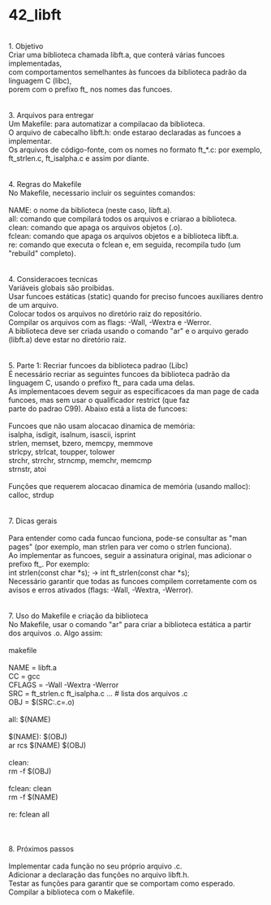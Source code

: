# 42_libft
<br/>
1. Objetivo<br/>
Criar uma biblioteca chamada libft.a, que conterá várias funcoes implementadas,<br/>
com comportamentos semelhantes às funcoes da biblioteca padrão da linguagem C (libc),<br/>
porem com o prefixo ft_ nos nomes das funcoes.<br/>
<br/>
<br/>
3. Arquivos para entregar<br/>
    Um Makefile: para automatizar a compilacao da biblioteca.<br/>
    O arquivo de cabecalho libft.h: onde estarao declaradas as funcoes a implementar.<br/>
    Os arquivos de código-fonte, com os nomes no formato ft_*.c: por exemplo, ft_strlen.c, ft_isalpha.c e assim por diante.<br/>
<br/>
<br/>
4. Regras do Makefile<br/>
No Makefile, necessario incluir os seguintes comandos:<br/>
<br/>
    NAME: o nome da biblioteca (neste caso, libft.a).<br/>
    all: comando que compilará todos os arquivos e criarao a biblioteca.<br/>
    clean: comando que apaga os arquivos objetos (.o).<br/>
    fclean: comando que apaga os arquivos objetos e a biblioteca libft.a.<br/>
    re: comando que executa o fclean e, em seguida, recompila tudo (um "rebuild" completo).<br/>
<br/>
<br/>
4. Consideracoes tecnicas<br/>
    Variáveis globais são proibidas.<br/>
    Usar funcoes estáticas (static) quando for preciso funcoes auxiliares dentro de um arquivo.<br/>
    Colocar todos os arquivos no diretório raiz do repositório.<br/>
    Compilar os arquivos com as flags: -Wall, -Wextra e -Werror.<br/>
    A biblioteca deve ser criada usando o comando "ar" e o arquivo gerado (libft.a) deve estar no diretório raiz.<br/>
<br/>
<br/>
5. Parte 1: Recriar funcoes da biblioteca padrao (Libc)<br/>
É necessário recriar as seguintes funcoes da biblioteca padrão da linguagem C, usando o prefixo ft_ para cada uma delas.<br/>
As implementacoes devem seguir as especificacoes da man page de cada funcoes, mas sem usar o qualificador restrict (que faz<br/>
parte do padrao C99). Abaixo está a lista de funcoes:<br/>
<br/>
    Funcoes que não usam alocacao dinamica de memória:<br/>
        isalpha, isdigit, isalnum, isascii, isprint<br/>
        strlen, memset, bzero, memcpy, memmove<br/>
        strlcpy, strlcat, toupper, tolower<br/>
        strchr, strrchr, strncmp, memchr, memcmp<br/>
        strnstr, atoi<br/>
<br/>
    Funções que requerem alocacao dinamica de memória (usando malloc):<br/>
        calloc, strdup<br/>
<br/>
<br/>
7. Dicas gerais<br/>
<br/>
    Para entender como cada funcao funciona, pode-se consultar as "man pages" (por exemplo, man strlen para ver como o strlen funciona).<br/>
    Ao implementar as funcoes, seguir a assinatura original, mas adicionar o prefixo ft_. Por exemplo:<br/>
        int strlen(const char *s); → int ft_strlen(const char *s);<br/>
   Necessário garantir que todas as funcoes compilem corretamente com os avisos e erros ativados (flags: -Wall, -Wextra, -Werror).<br/>
<br/>
<br/>
7. Uso do Makefile e criação da biblioteca<br/>
No Makefile, usar o comando "ar" para criar a biblioteca estática a partir dos arquivos .o. Algo assim:<br/>
<br/>
makefile<br/>
<br/>
NAME = libft.a<br/>
CC = gcc<br/>
CFLAGS = -Wall -Wextra -Werror<br/>
SRC = ft_strlen.c ft_isalpha.c ... # lista dos arquivos .c<br/>
OBJ = $(SRC:.c=.o)<br/>
<br/>
all: $(NAME)<br/>
<br/>
$(NAME): $(OBJ)<br/>
	ar rcs $(NAME) $(OBJ)<br/>
<br/>
clean:<br/>
	rm -f $(OBJ)<br/>
 <br/>
fclean: clean<br/>
	rm -f $(NAME)<br/>
<br/>
re: fclean all<br/>
<br/>
<br/>
<br/>
8. Próximos passos<br/>
<br/>
    Implementar cada função no seu próprio arquivo .c.<br/>
    Adicionar a declaração das funções no arquivo libft.h.<br/>
    Testar as funções para garantir que se comportam como esperado.<br/>
    Compilar a biblioteca com o Makefile.<br/>

